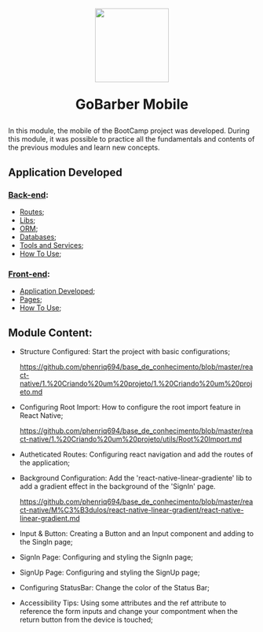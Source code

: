 <h1 align="center">
  <img 
    alt="" src="https://user-images.githubusercontent.com/54601930/87108108-d9208b80-c237-11ea-980a-442177a97f2d.png" 
    width="150px"
  />

  <p>
    GoBarber Mobile
  </p>
</h1>

In this module, the mobile of the BootCamp project was developed. During this module, it was possible to practice all the fundamentals and contents of the previous modules and learn new concepts.

## Application Developed

### [Back-end][backend]:
- [Routes][routes];
- [Libs][libs];
- [ORM][orm];
- [Databases][databases];
- [Tools and Services][tools&services];
- [How To Use][howToUse];

[backend]: https://github.com/phenriq694/GoStack_Modulos/tree/goStack_modulos_2019/module10/backend
[routes]: https://github.com/phenriq694/GoStack_Modulos/tree/goStack_modulos_2019/module10/backend#routes
[libs]: https://github.com/phenriq694/GoStack_Modulos/tree/goStack_modulos_2019/module10/backend#libs
[orm]: https://github.com/phenriq694/GoStack_Modulos/tree/goStack_modulos_2019/module10/backend#orm
[databases]: https://github.com/phenriq694/GoStack_Modulos/tree/goStack_modulos_2019/module10/backend#databases
[tools&services]: https://github.com/phenriq694/GoStack_Modulos/tree/goStack_modulos_2019/module10/backend#tools-and-services
[howToUse]: https://github.com/phenriq694/GoStack_Modulos/tree/goStack_modulos_2019/module10/backend#information_source-how-to-use

### [Front-end][frontend]:
- [Application Developed][application];
- [Pages][pages];
- [How To Use][howToUse];

[frontend]: https://github.com/phenriq694/GoStack_Modulos/tree/goStack_modulos_2019/module10/frontend
[application]: https://github.com/phenriq694/GoStack_Modulos/tree/goStack_modulos_2019/module10/frontend#application-developed
[pages]: https://github.com/phenriq694/GoStack_Modulos/tree/goStack_modulos_2019/module10/frontend#application-developed
[howToUse]: https://github.com/phenriq694/GoStack_Modulos/tree/goStack_modulos_2019/module10/frontend#application-developed

## Module Content:
- Structure Configured: Start the project with basic configurations;

  https://github.com/phenriq694/base_de_conhecimento/blob/master/react-native/1.%20Criando%20um%20projeto/1.%20Criando%20um%20projeto.md

- Configuring Root Import: How to configure the root import feature in React Native;

  https://github.com/phenriq694/base_de_conhecimento/blob/master/react-native/1.%20Criando%20um%20projeto/utils/Root%20Import.md

- Autheticated Routes: Configuring react navigation and add the routes of the application;

- Background Configuration: Add the 'react-native-linear-gradiente' lib to add a gradient effect in the background of the 'SignIn' page. 

  https://github.com/phenriq694/base_de_conhecimento/blob/master/react-native/M%C3%B3dulos/react-native-linear-gradient/react-native-linear-gradient.md

- Input & Button: Creating a Button and an Input component and adding to the SingIn page; 

- SignIn Page: Configuring and styling the SignIn page;

- SignUp Page: Configuring and styling the SignUp page;

- Configuring StatusBar: Change the color of the Status Bar;

- Accessibility Tips: Using some attributes and the ref attribute to reference the form inputs and change your compontment when the return button from the device is touched;



